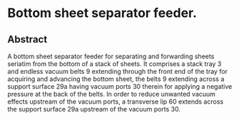# Bottom sheet separator feeder.

## Abstract
A bottom sheet separator feeder for separating and forwarding sheets seriatim from the bottom of a stack of sheets. It comprises a stack tray 3 and endless vacuum belts 9 extending through the front end of the tray for acquiring and advancing the bottom sheet, the belts 9 extending across a support surface 29a having vacuum ports 30 therein for applying a negative pressure at the back of the belts. In order to reduce unwanted vacuum effects upstream of the vacuum ports, a transverse lip 60 extends across the support surface 29a upstream of the vacuum ports 30.